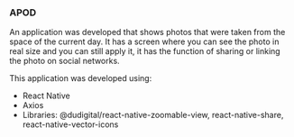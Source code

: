 ### APOD
An application was developed that shows photos that were taken from the space of the current day. It has a screen where you can see the photo in real size and you can still apply it, it has the function of sharing or linking the photo on social networks.

This application was developed using:
- React Native
- Axios
- Libraries: @dudigital/react-native-zoomable-view, react-native-share, react-native-vector-icons
